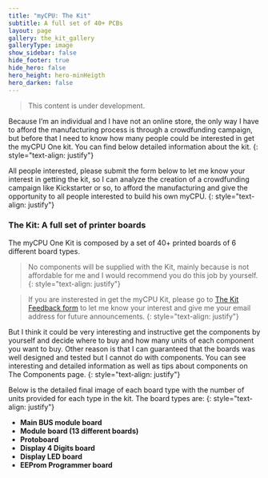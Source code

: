 ```yaml
---
title: "myCPU: The Kit" 
subtitle: A full set of 40+ PCBs
layout: page
gallery: the_kit_gallery
galleryType: image
show_sidebar: false
hide_footer: true
hide_hero: false
hero_height: hero-minHeigth
hero_darken: false
---
```


> This content is under development.

Because I’m an individual and I have not an online store, the only way I have to afford the manufacturing process is through a crowdfunding campaign, but before that I need to know how many people could be interested in get the myCPU One kit. You can find below detailed information about the kit.
{: style="text-align: justify"}

All people interested, please submit the form below to let me know your interest in getting the kit, so I can analyze the creation of a crowdfunding campaign like Kickstarter or so, to afford the manufacturing and give the opportunity to all people interested to build his own myCPU.
{: style="text-align: justify"}

### The Kit: A full set of printer boards

The myCPU One Kit is composed by a set of 40+ printed boards of 6 different board types.

> No components will be supplied with the Kit, mainly because is not affordable for me and I would recommend you do this job by yourself.
{: style="text-align: justify"}

> If you are insterested in get the myCPU Kit, please go to [The Kit Feedback form](/pages/en/feedback_kit) to let me know your interest and give me your email address for future announcements.
{: style="text-align: justify"}

But I think it could be very interesting and instructive get the components by yourself and decide where to buy and how many units of each component you want to buy. Other reason is that I can guaranteed that the boards was well designed and tested but I cannot do with components. You can see interesting and detailed information as well as tips about components on The Components page.
{: style="text-align: justify"}

Below is the detailed final image of each board type with the number of units provided for each type in the kit. The board types are:
{: style="text-align: justify"}


+ **Main BUS module board**
+ **Module board (13 different boards)**
+ **Protoboard**
+ **Display 4 Digits board**
+ **Display LED board**
+ **EEProm Programmer board**


